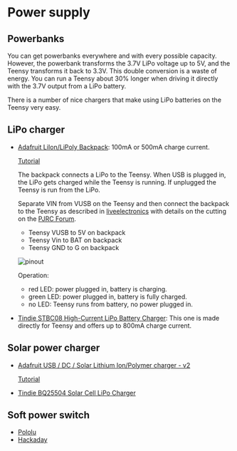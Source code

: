 # Power supply

## Powerbanks

You can get powerbanks everywhere and with every possible
capacity. However, the powerbank transforms the 3.7V LiPo voltage up
to 5V, and the Teensy transforms it back to 3.3V. This double
conversion is a waste of energy. You can run a Teensy about 30% longer
when driving it directly with the 3.7V output from a LiPo battery.

There is a number of nice chargers that make using LiPo batteries on
the Teensy very easy.


## LiPo charger

- [Adafruit LiIon/LiPoly Backpack](https://www.adafruit.com/product/2124): 100mA or 500mA charge current.

  [Tutorial](https://learn.adafruit.com/adafruit-pro-trinket-lipoly-slash-liion-backpack/overview)

  The backpack connects a LiPo to the Teensy. When USB is plugged in,
  the LiPo gets charged while the Teensy is running. If unplugged the
  Teensy is run from the LiPo.

  Separate VIN from VUSB on the Teensy and then connect the backpack
  to the Teensy as described in
  [liveelectronics](http://liveelectronics.musinou.net/BackpackWithTeensy.php)
  with details on the cutting on the [PJRC
  Forum](https://forum.pjrc.com/threads/19228-confused-again-Cutting-VIN-from-VUSB-Teensy-3-0?p=44024#post44024).

  - Teensy VUSB to 5V on backpack
  - Teensy Vin to BAT on backpack
  - Teensy GND to G on backpack

  ![pinout](https://cdn-learn.adafruit.com/assets/assets/000/019/688/large1024/adafruit_products_top.jpg?1410887557)

  Operation:
  - red LED: power plugged in, battery is charging.
  - green LED: power plugged in, battery is fully charged.
  - no LED: Teensy runs from battery, no power plugged in.

- [Tindie STBC08 High-Current LiPo Battery Charger](https://www.tindie.com/products/onehorse/stbc08-high-current-lipo-battery-charger/): This one is made directly for Teensy and offers up to 800mA charge current.


## Solar power charger

- [Adafruit USB / DC / Solar Lithium Ion/Polymer charger - v2](https://www.adafruit.com/product/390)

  [Tutorial](https://learn.adafruit.com/usb-dc-and-solar-lipoly-charger/using-the-charger?view=all)

- [Tindie BQ25504 Solar Cell LiPo Charger](https://www.tindie.com/products/onehorse/bq25504-solar-cell-lipo-charger/)


## Soft power switch

- [Pololu](https://www.pololu.com/product/2808)
- [Hackaday](https://hackaday.io/project/27886-soft-power-button-with-sense-output)